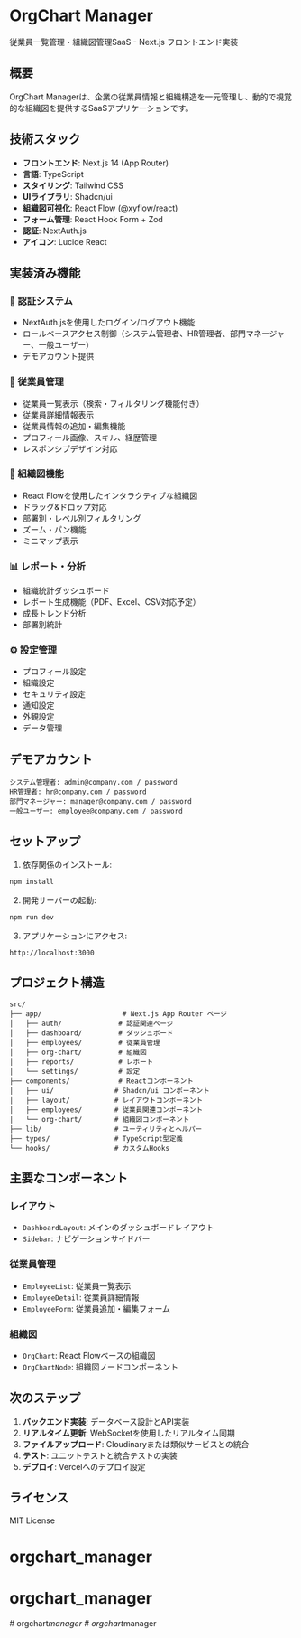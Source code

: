 # OrgChart Manager

従業員一覧管理・組織図管理SaaS - Next.js フロントエンド実装

## 概要

OrgChart Managerは、企業の従業員情報と組織構造を一元管理し、動的で視覚的な組織図を提供するSaaSアプリケーションです。

## 技術スタック

- **フロントエンド**: Next.js 14 (App Router)
- **言語**: TypeScript
- **スタイリング**: Tailwind CSS
- **UIライブラリ**: Shadcn/ui
- **組織図可視化**: React Flow (@xyflow/react)
- **フォーム管理**: React Hook Form + Zod
- **認証**: NextAuth.js
- **アイコン**: Lucide React

## 実装済み機能

### 🔐 認証システム
- NextAuth.jsを使用したログイン/ログアウト機能
- ロールベースアクセス制御（システム管理者、HR管理者、部門マネージャー、一般ユーザー）
- デモアカウント提供

### 👥 従業員管理
- 従業員一覧表示（検索・フィルタリング機能付き）
- 従業員詳細情報表示
- 従業員情報の追加・編集機能
- プロフィール画像、スキル、経歴管理
- レスポンシブデザイン対応

### 🌳 組織図機能
- React Flowを使用したインタラクティブな組織図
- ドラッグ&ドロップ対応
- 部署別・レベル別フィルタリング
- ズーム・パン機能
- ミニマップ表示

### 📊 レポート・分析
- 組織統計ダッシュボード
- レポート生成機能（PDF、Excel、CSV対応予定）
- 成長トレンド分析
- 部署別統計

### ⚙️ 設定管理
- プロフィール設定
- 組織設定
- セキュリティ設定
- 通知設定
- 外観設定
- データ管理

## デモアカウント

```
システム管理者: admin@company.com / password
HR管理者: hr@company.com / password
部門マネージャー: manager@company.com / password
一般ユーザー: employee@company.com / password
```

## セットアップ

1. 依存関係のインストール:
```bash
npm install
```

2. 開発サーバーの起動:
```bash
npm run dev
```

3. アプリケーションにアクセス:
```
http://localhost:3000
```

## プロジェクト構造

```
src/
├── app/                    # Next.js App Router ページ
│   ├── auth/              # 認証関連ページ
│   ├── dashboard/         # ダッシュボード
│   ├── employees/         # 従業員管理
│   ├── org-chart/         # 組織図
│   ├── reports/           # レポート
│   └── settings/          # 設定
├── components/            # Reactコンポーネント
│   ├── ui/               # Shadcn/ui コンポーネント
│   ├── layout/           # レイアウトコンポーネント
│   ├── employees/        # 従業員関連コンポーネント
│   └── org-chart/        # 組織図コンポーネント
├── lib/                  # ユーティリティとヘルパー
├── types/                # TypeScript型定義
└── hooks/                # カスタムHooks
```

## 主要なコンポーネント

### レイアウト
- `DashboardLayout`: メインのダッシュボードレイアウト
- `Sidebar`: ナビゲーションサイドバー

### 従業員管理
- `EmployeeList`: 従業員一覧表示
- `EmployeeDetail`: 従業員詳細情報
- `EmployeeForm`: 従業員追加・編集フォーム

### 組織図
- `OrgChart`: React Flowベースの組織図
- `OrgChartNode`: 組織図ノードコンポーネント

## 次のステップ

1. **バックエンド実装**: データベース設計とAPI実装
2. **リアルタイム更新**: WebSocketを使用したリアルタイム同期
3. **ファイルアップロード**: Cloudinaryまたは類似サービスとの統合
4. **テスト**: ユニットテストと統合テストの実装
5. **デプロイ**: Vercelへのデプロイ設定

## ライセンス

MIT License
# orgchart_manager
# orgchart_manager
#   o r g c h a r t _ m a n a g e r  
 #   o r g c h a r t _ m a n a g e r  
 